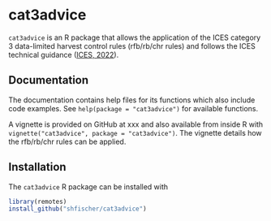 cat3advice
================

`cat3advice` is an R package that allows the application of the ICES
category 3 data-limited harvest control rules (rfb/rb/chr rules) and
follows the ICES technical guidance ([ICES,
2022](https://doi.org/10.17895/ices.advice.19801564)).

## Documentation

The documentation contains help files for its functions which also
include code examples. See `help(package = "cat3advice")` for available
functions.

A vignette is provided on GitHub at xxx and also available from inside R
with `vignette("cat3advice", package = "cat3advice")`. The vignette
details how the rfb/rb/chr rules can be applied.

## Installation

The `cat3advice` R package can be installed with

``` r
library(remotes)
install_github("shfischer/cat3advice")
```
